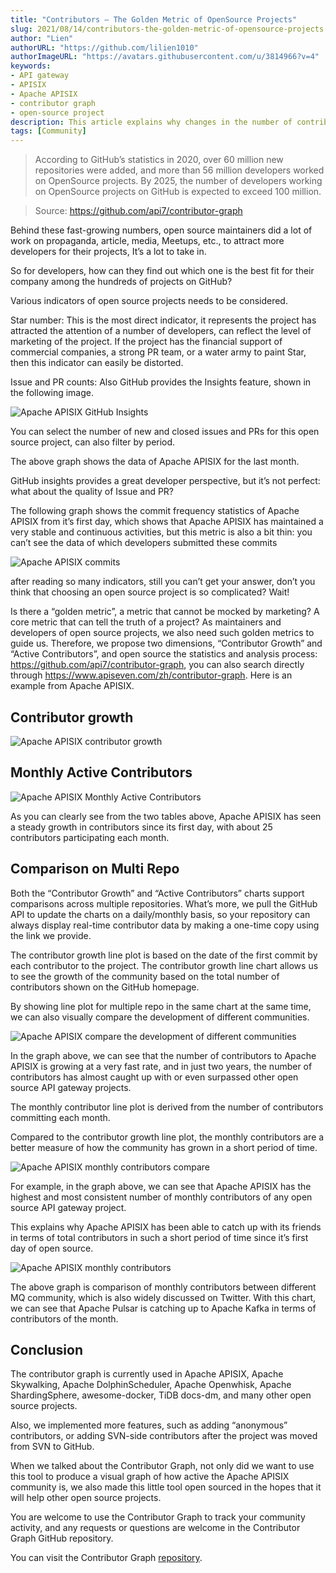 ```yaml
---
title: "Contributors — The Golden Metric of OpenSource Projects"
slug: 2021/08/14/contributors-the-golden-metric-of-opensource-projects
author: "Lien"
authorURL: "https://github.com/lilien1010"
authorImageURL: "https://avatars.githubusercontent.com/u/3814966?v=4"
keywords:
- API gateway
- APISIX
- Apache APISIX
- contributor graph
- open-source project
description: This article explains why changes in the number of contributors is the golden metric for measuring open source projects. While GitHub already has a number of metrics, such as Star count, Issue count, and PR count, none of these metrics can visually reflect the trends and activity of an open source project over time. So Yiyiyimu proposed new metrics, such as contributor growth and monthly active contributors, and created an open-source tool called the Contributor Graph that allows GitHub users to use these metrics to identify how active a project is. Currently, the Contributor Graph is used in many other used in open source projects.
tags: [Community]
---
```


> According to GitHub’s statistics in 2020, over 60 million new repositories were added, and more than 56 million developers worked on OpenSource projects. By 2025, the number of developers working on OpenSource projects on GitHub is expected to exceed 100 million.

<!--truncate-->

> Source:
> https://github.com/api7/contributor-graph

Behind these fast-growing numbers, open source maintainers did a lot of work on propaganda, article, media, Meetups, etc., to attract more developers for their projects, It’s a lot to take in.

So for developers, how can they find out which one is the best fit for their company among the hundreds of projects on GitHub?

Various indicators of open source projects needs to be considered.

Star number: This is the most direct indicator, it represents the project has attracted the attention of a number of developers, can reflect the level of marketing of the project. If the project has the financial support of commercial companies, a strong PR team, or a water army to paint Star, then this indicator can easily be distorted.

Issue and PR counts: Also GitHub provides the Insights feature, shown in the following image.

![Apache APISIX GitHub Insights](https://static.apiseven.com/202108/1639549315114-8bcc2d6d-a67b-48a2-be1e-0831c2441921.png)

You can select the number of new and closed issues and PRs for this open source project, can also filter by period.

The above graph shows the data of Apache APISIX for the last month.

GitHub insights provides a great developer perspective, but it’s not perfect: what about the quality of Issue and PR?

The following graph shows the commit frequency statistics of Apache APISIX from it’s first day, which shows that Apache APISIX has maintained a very stable and continuous activities, but this metric is also a bit thin: you can’t see the data of which developers submitted these commits

![Apache APISIX commits](https://static.apiseven.com/202108/1639549239894-1406e1d6-ae84-4364-89cd-1b63f6f4cd4b.png)

after reading so many indicators, still you can’t get your answer, don’t you think that choosing an open source project is so complicated? Wait!

Is there a “golden metric”, a metric that cannot be mocked by marketing? A core metric that can tell the truth of a project?
As maintainers and developers of open source projects, we also need such golden metrics to guide us. Therefore, we propose two dimensions, “Contributor Growth” and “Active Contributors”, and open source the statistics and analysis process: https://github.com/api7/contributor-graph, you can also search directly through https://www.apiseven.com/zh/contributor-graph. Here is an example from Apache APISIX.

## Contributor growth

![Apache APISIX contributor growth](https://static.apiseven.com/202108/1639549136527-e477c670-42d3-4764-9432-209c34dd222b.png)

## Monthly Active Contributors

![Apache APISIX Monthly Active Contributors](https://static.apiseven.com/202108/1639548976021-ed0946ae-eeb2-4dfc-8e15-c3db13f527e0.png)

As you can clearly see from the two tables above, Apache APISIX has seen a steady growth in contributors since its first day, with about 25 contributors participating each month.

## Comparison on Multi Repo

Both the “Contributor Growth” and “Active Contributors” charts support comparisons across multiple repositories. What’s more, we pull the GitHub API to update the charts on a daily/monthly basis, so your repository can always display real-time contributor data by making a one-time copy using the link we provide.

The contributor growth line plot is based on the date of the first commit by each contributor to the project. The contributor growth line chart allows us to see the growth of the community based on the total number of contributors shown on the GitHub homepage.

By showing line plot for multiple repo in the same chart at the same time, we can also visually compare the development of different communities.

![Apache APISIX compare the development of different communities](https://static.apiseven.com/202108/1639548845735-43efcae0-3221-4739-b10f-0d9aaafad3fd.png)

In the graph above, we can see that the number of contributors to Apache APISIX is growing at a very fast rate, and in just two years, the number of contributors has almost caught up with or even surpassed other open source API gateway projects.

The monthly contributor line plot is derived from the number of contributors committing each month.

Compared to the contributor growth line plot, the monthly contributors are a better measure of how the community has grown in a short period of time.

![Apache APISIX monthly contributors compare](https://static.apiseven.com/202108/1639548683512-d7c7a72b-7ac3-4535-bd1a-f056d05d196b.png)

For example, in the graph above, we can see that Apache APISIX has the highest and most consistent number of monthly contributors of any open source API gateway project.

This explains why Apache APISIX has been able to catch up with its friends in terms of total contributors in such a short period of time since it’s first day of open source.

![Apache APISIX monthly contributors](https://static.apiseven.com/202108/1639548241386-6ba96e66-5ab7-468e-9072-6144fb902909.png)

The above graph is comparison of monthly contributors between different MQ community, which is also widely discussed on Twitter. With this chart, we can see that Apache Pulsar is catching up to Apache Kafka in terms of contributors of the month.

## Conclusion

The contributor graph is currently used in Apache APISIX, Apache Skywalking, Apache DolphinScheduler, Apache Openwhisk, Apache ShardingSphere, awesome-docker, TiDB docs-dm, and many other open source projects.

Also, we implemented more features, such as adding “anonymous” contributors, or adding SVN-side contributors after the project was moved from SVN to GitHub.

When we talked about the Contributor Graph, not only did we want to use this tool to produce a visual graph of how active the Apache APISIX community is, we also made this little tool open sourced in the hopes that it will help other open source projects.

You are welcome to use the Contributor Graph to track your community activity, and any requests or questions are welcome in the Contributor Graph GitHub repository.

You can visit the Contributor Graph [repository](https://github.com/api7/contributor-graph).
